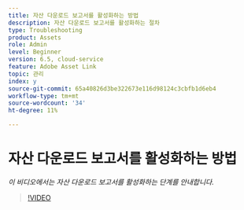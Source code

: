 ```yaml
---
title: 자산 다운로드 보고서를 활성화하는 방법
description: 자산 다운로드 보고서를 활성화하는 절차
type: Troubleshooting
product: Assets
role: Admin
level: Beginner
version: 6.5, cloud-service
feature: Adobe Asset Link
topic: 관리
index: y
source-git-commit: 65a40826d3be322673e116d98124c3cbfb1d6eb4
workflow-type: tm+mt
source-wordcount: '34'
ht-degree: 11%

---
```



# 자산 다운로드 보고서를 활성화하는 방법

*이 비디오에서는 자산 다운로드 보고서를 활성화하는 단계를 안내합니다.*

>[!VIDEO](https://video.tv.adobe.com/v/335463?quality=9&learn=on)


